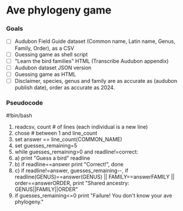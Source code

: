 # Ave phylogeny game

### Goals
- [ ] Audubon Field Guide dataset (Common name, Latin name, Genus, Family, Order), as a CSV
- [ ] Guessing game as shell script
- [ ] "Learn the bird families" HTML (Transcribe Audubon appendix)
- [ ] Audubon dataset JSON version
- [ ] Guessing game as HTML
- [ ] Disclaimer, species, genus and family are as accurate as (audubon publish date), order as accurate as 2024.

### Pseudocode
#!bin/bash  
1. readcsv, count # of lines (each individual is a new line)
2. chose # between 1 and line_count
3. set answer == line_count(COMMON_NAME)
4. set guesses_remaining=5
5. while guesses_remaining>0 and readline!=correct:
5. a) print "Guess a bird" readline
5. b) if readline==answer print "Correct!", done
5. c) if readline!=answer, guesses_remaining--, if readline(GENUS)==answer(GENUS) || FAMILY==answerFAMILY || order==answerORDER, print "Shared ancestry: GENUS||FAMILY||ORDER"
6. if guesses_remaining<=0 print "Failure! You don't know your ave phylogeny."
